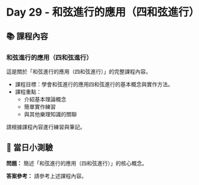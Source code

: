 # Day 29 - 和弦進行的應用（四和弦進行）

## 📚 課程內容

### 和弦進行的應用（四和弦進行）

這是關於「和弦進行的應用（四和弦進行）」的完整課程內容。

- 課程目標：學會和弦進行的應用四和弦進行的基本概念與實作方法。
- 課程重點：
  - 介紹基本理論概念
  - 簡單實作練習
  - 與其他樂理知識的關聯

請根據課程內容進行練習與筆記。

## 🎯 當日小測驗

**問題：** 簡述「和弦進行的應用（四和弦進行）」的核心概念。

**答案參考：** 請參考上述課程內容。